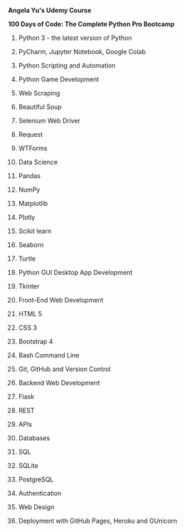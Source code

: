 **Angela Yu's Udemy Course**

**100 Days of Code: The Complete Python Pro Bootcamp**

1. Python 3 - the latest version of Python

2. PyCharm, Jupyter Notebook, Google Colab

3. Python Scripting and Automation

3. Python Game Development

4. Web Scraping

5. Beautiful Soup

6. Selenium Web Driver

7. Request

8. WTForms

9. Data Science

10. Pandas

11. NumPy

12. Matplotlib

13. Plotly

14. Scikit learn

15. Seaborn

16. Turtle

17. Python GUI Desktop App Development

18. Tkinter

19. Front-End Web Development

20. HTML 5

21. CSS 3

22. Bootstrap 4

23. Bash Command Line

24. Git, GitHub and Version Control

25. Backend Web Development

26. Flask

27. REST

28. APIs

29. Databases

30. SQL

31. SQLite

32. PostgreSQL

33. Authentication

34. Web Design

35. Deployment with GitHub Pages, Heroku and GUnicorn

